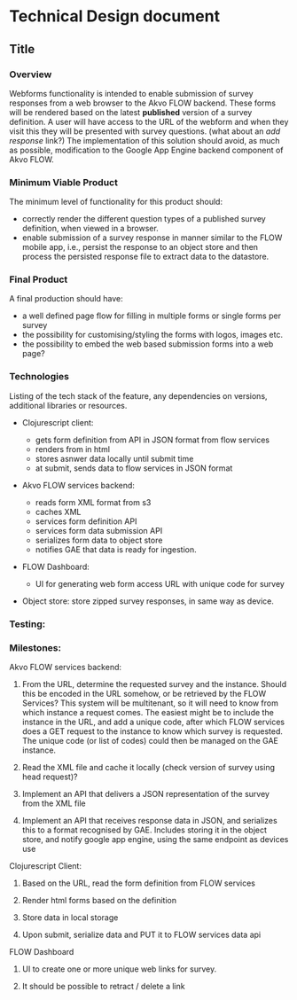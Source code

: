 # Technical Design document

Title
-------------

### Overview
Webforms functionality is intended to enable submission of survey responses from a web browser to the Akvo FLOW backend.  These forms will be rendered based on the latest **published** version of a survey definition. A user will have access to the URL of the webform and when they visit this they will be presented with survey questions. (what about an *add response* link?)  The implementation of this solution should avoid, as much as possible, modification to the Google App Engine backend component of Akvo FLOW.

### Minimum Viable Product
The minimum level of functionality for this product should:
* correctly render the different question types of a published survey definition, when viewed in a browser.
* enable submission of a survey response in manner similar to the FLOW mobile app, i.e., persist the response to an object store and then process the persisted response file to extract data to the datastore.

### Final Product
A final production should have:
* a well defined page flow for filling in multiple forms or single forms per survey
* the possibility for customising/styling the forms with logos, images etc.
* the possibility to embed the web based submission forms into a web page?

### Technologies
Listing of the tech stack of the feature, any dependencies on versions, additional libraries or resources.

* Clojurescript client:
	- gets form definition from API in JSON format from flow services
	- renders from in html
	- stores asnwer data locally until submit time
	- at submit, sends data to flow services in JSON format

* Akvo FLOW services backend: 
	- reads form XML format from s3
	- caches XML
	- services form definition API
	- services form data submission API
	- serializes form data to object store
	- notifies GAE that data is ready for ingestion.

* FLOW Dashboard:
	- UI for generating web form access URL with unique code for survey

* Object store: store zipped survey responses, in same way as device.


### Testing:

### Milestones:

Akvo FLOW services backend:
1. From the URL, determine the requested survey and the instance. Should this be encoded in the URL somehow, or be retrieved by the FLOW Services? This system will be multitenant, so it will need to know from which instance a request comes. The easiest might be to include the instance in the URL, and add a unique code, after which FLOW services does a GET request to the instance to know which survey is requested. The unique code (or list of codes) could then be managed on the GAE instance.

2. Read the XML file and cache it locally (check version of survey using head request)?

3. Implement an API that delivers a JSON representation of the survey from the XML file

4. Implement an API that receives response data in JSON, and serializes this to a format recognised by GAE. Includes storing it in the object store, and notify google app engine, using the same endpoint as devices use

Clojurescript Client:
1. Based on the URL, read the form definition from FLOW services

2. Render html forms based on the definition

3. Store data in local storage

4. Upon submit, serialize data and PUT it to FLOW services data api

FLOW Dashboard

1. UI to create one or more unique web links for survey. 

2. It should be possible to retract / delete a link
